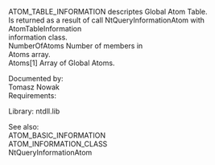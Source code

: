 ATOM\_TABLE\_INFORMATION descriptes Global Atom Table. \
Is returned as a result of call NtQueryInformationAtom with \
AtomTableInformation \
information class. \
NumberOfAtoms Number of members in \
Atoms array. \
Atoms\[1\] Array of Global Atoms.

Documented by: \
Tomasz Nowak \
Requirements:

Library: ntdll.lib

See also: \
ATOM\_BASIC\_INFORMATION \
ATOM\_INFORMATION\_CLASS \
NtQueryInformationAtom

